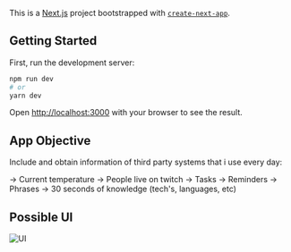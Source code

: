 This is a [Next.js](https://nextjs.org/) project bootstrapped with [`create-next-app`](https://github.com/vercel/next.js/tree/canary/packages/create-next-app).

## Getting Started

First, run the development server:

```bash
npm run dev
# or
yarn dev
```

Open [http://localhost:3000](http://localhost:3000) with your browser to see the result.



## App Objective

Include and obtain information of third party systems that i use every day:

→ Current temperature
→ People live on twitch
→ Tasks
→ Reminders
→ Phrases
→ 30 seconds of knowledge (tech's, languages, etc)

## Possible UI

![UI](https://i.imgur.com/ukmRLju.png)

